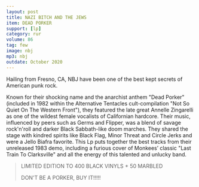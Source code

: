 ```yaml
---
layout: post
title: NAZI BITCH AND THE JEWS
item: DEAD PORKER
support: [lp]
category: rur
volume: 86
tag: few
image: nbj
mp3: nbj
outdate: October 2020
---
```


Hailing from Fresno, CA, NBJ have been one of the best kept secrets of American punk rock.

Known for their shocking name and the anarchist anthem "Dead Porker" (included in 1982 within the Alternative Tentacles cult-compilation "Not So Quiet On The Western Front"), they featured the late great Annelle Zingarelli as one of the wildest female vocalists of Californian hardcore. Their music, influenced by peers such as Germs and Flipper, was a blend of savage rock'n'roll and darker Black Sabbath-like doom marches. They shared the stage with kindred spirits like Black Flag, Minor Threat and Circle Jerks and were a Jello Biafra favorite. This Lp puts together the best tracks from their unreleased 1983 demo, including a furious cover of Monkees’ classic "Last Train To Clarksville" and all the energy of this talented and unlucky band.

> LIMITED EDITION TO 400 BLACK VINYLS + 50 MARBLED
>
> DON'T BE A PORKER, BUY IT!!!!!
